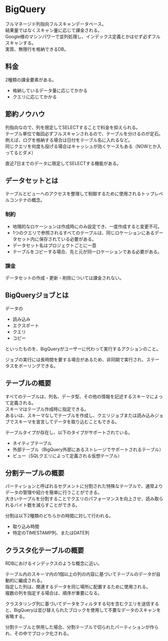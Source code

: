 # BigQuery

フルマネージド列指向フルスキャンデータベース。  
結果量ではなくスキャン量に応じて課金される。  
Google様のマシンパワーで並列処理し、インデックス定義とかはせず必ずフルスキャンする。  
実質、無限行を格納できるDB。


## 料金

2種類の課金要素がある。

- 格納しているデータ量に応じてかかる
- クエリに応じてかかる


## 節約ノウハウ

列指向なので、列を限定してSELECTすることで料金を抑えられる。  
テーブル単位で毎回必ずフルスキャンされるので、テーブルを分けるのが定石。  
例えば、ログを格納する場合は日付をテーブル名に入れるなど。  
同じクエリを何度も投げる場合はキャッシュが効くケースもある（NOWとか入ってるとダメ）

直近7日までのデータに限定してSELECTする機能がある。

## データセットとは

テーブルとビューへのアクセスを整理して制御するために使用されるトップレベルコンテナの概念。

### 制約

- 地理的なロケーションは作成時にのみ設定でき、一度作成すると変更不可。
- 1つのクエリで参照されるすべてのテーブルは、同じロケーションにあるデータセット内に保存されている必要がある。
- データセット名はプロジェクトごとに一意
- テーブルをコピーする場合、先と元が同一ロケーションである必要がある。

### 課金

データセットの作成・更新・削除については課金されない。

## BigQueryジョブとは

データの

- 読み込み
- エクスポート
- クエリ
- コピー

といったものを、BigQueryがユーザーに代わって実行するアクションのこと。

ジョブの実行には長時間を要する場合があるため、非同期で実行され、ステータスをポーリングできる。



## テーブルの概要

すべてのテーブルは、列名、データ型、その他の情報を記述するスキーマによって定義される。  
スキーマはテーブル作成時に指定できる。  
あるいは、スキーマなしでテーブルを作成し、クエリジョブまたは読み込みジョブでスキーマを宣言してデータを取り込むこともできる。

テーブルタイプが存在し、以下のタイプがサポートされている。

- ネイティブテーブル
- 外部テーブル（BigQuery外部にあるストレージでサポートされるテーブル）
- ビュー（SQLクエリによって定義される仮想テーブル）


## 分割テーブルの概要

パーティションと呼ばれるセグメントに分割された特殊なテーブルで、通常よりデータの管理や紹介を簡単に行うことができる。  
大きいテーブルを分割することでクエリのパフォーマンスを向上させ、読み取られるバイト数を減らすことができる。

分割は以下2種類のどちらかの時間に対して行われる。

- 取り込み時間
- 特定のTIMESTAMP列、またはDATE列

## クラスタ化テーブルの概要

RDBにおけるインデックスのような概念に近い。

テーブル内のスキーマ内の1個以上の列の内容に基づいてテーブルのデータが自動的に編成される。  
指定した列は、関連するデータを同じ場所に配置するために使用される。  
複数の列を指定する場合は、順序が重要になる。

クラスタリング列に基づいてデータをフィルタする句を含むクエリを送信すると、BigQueryは並び替えられたブロックを使用して不要なデータのスキャンを省略する。

分割テーブルと併用した場合、分割テーブルで切られたパーティションが作られ、その中でブロック化される。
